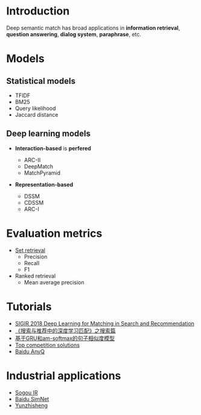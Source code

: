 # Introduction
Deep semantic match has broad applications in **information retrieval**, **question answering**, **dialog system**, **paraphrase**, etc.

# Models
## Statistical models
- TFIDF
- BM25
- Query likelihood
- Jaccard distance

## Deep learning models
- **Interaction-based** is **perfered**
    - ARC-II
    - DeepMatch
    - MatchPyramid
    
- **Representation-based**
    - DSSM
    - CDSSM
    - ARC-I
# Evaluation metrics
- [Set retrieval](https://ils.unc.edu/courses/2013_spring/inls509_001/lectures/10-EvaluationMetrics.pdf)
    - Precision
    - Recall
    - F1
- Ranked retrieval
    - Mean average precision


# Tutorials
- [SIGIR 2018 Deep Learning for Matching in Search and Recommendation](https://www.comp.nus.edu.sg/~xiangnan/sigir18-deep.pdf)
- [《搜索与推荐中的深度学习匹配》之搜索篇](https://zhuanlan.zhihu.com/p/38296950)
- [基于GRU和am-softmax的句子相似度模型](https://spaces.ac.cn/archives/5743)
- [Top competition solutions](https://github.com/Smilexuhc/Data-Competition-TopSolution)
- [Baidu AnyQ](https://github.com/baidu/AnyQ)

# Industrial applications
- [Sogou IR](https://mp.weixin.qq.com/s/9RFp4-2M0FSgD2A2LE7scA)
- [Baidu SimNet](https://github.com/baidu/AnyQ)
- [Yunzhisheng](https://mp.weixin.qq.com/s/TjM_8FqKYX8KMLFo4TtNtA)
